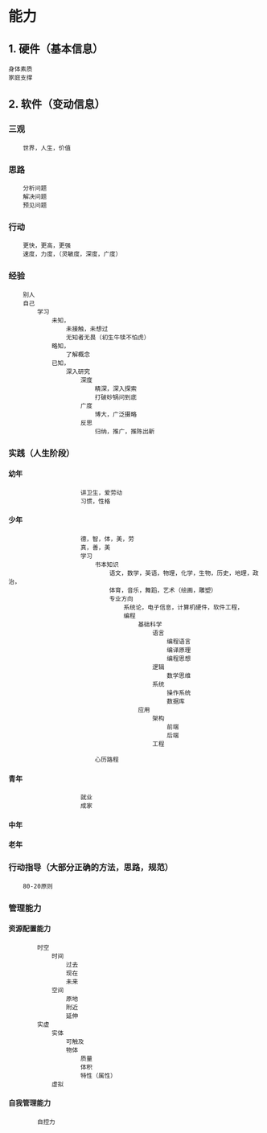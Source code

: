 
# 能力

## 1. 硬件（基本信息）

	身体素质
	家庭支撑

## 2. 软件（变动信息）

### 三观

		世界，人生，价值

### 思路

		分析问题
		解决问题
		预见问题

### 行动

		更快，更高，更强
		速度，力度，（灵敏度，深度，广度）

### 经验

		别人
		自己
			学习
				未知，
					未接触，未想过
					无知者无畏（初生牛犊不怕虎）
				略知，
					了解概念
				已知，
					深入研究
						深度
							精深，深入探索
							打破砂锅问到底
						广度
							博大，广泛摄略
						反思
							归纳，推广，推陈出新

### 实践（人生阶段）

#### 幼年

						讲卫生，爱劳动
						习惯，性格

#### 少年

						德，智，体，美，劳
						真，善，美
						学习
							书本知识
								语文，数学，英语，物理，化学，生物，历史，地理，政治，
								体育，音乐，舞蹈，艺术（绘画，雕塑）
								专业方向
									系统论，电子信息，计算机硬件，软件工程，
									编程
										基础科学
											语言
												编程语言
												编译原理
												编程思想
											逻辑
												数学思维
											系统
												操作系统
												数据库
										应用
											架构
												前端
												后端
											工程

							心历路程

#### 青年

						就业
						成家
#### 中年

#### 老年


### 行动指导（大部分正确的方法，思路，规范）

		80-20原则

### 管理能力

#### 资源配置能力

			时空
				时间
					过去
					现在
					未来
				空间
					原地
					附近
					延伸
			实虚
				实体
					可触及
					物体
						质量
						体积
						特性（属性）
				虚拟

#### 自我管理能力

			自控力
